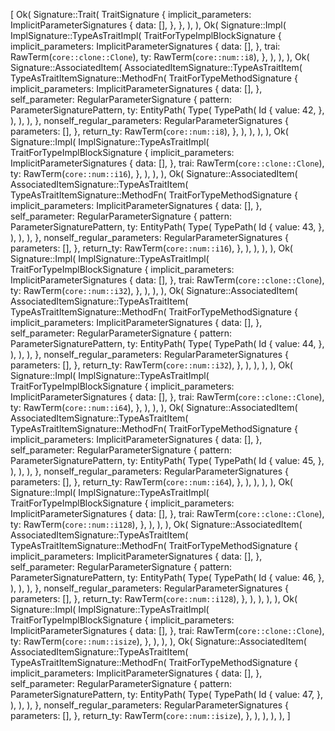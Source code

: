 [
    Ok(
        Signature::Trait(
            TraitSignature {
                implicit_parameters: ImplicitParameterSignatures {
                    data: [],
                },
            },
        ),
    ),
    Ok(
        Signature::Impl(
            ImplSignature::TypeAsTraitImpl(
                TraitForTypeImplBlockSignature {
                    implicit_parameters: ImplicitParameterSignatures {
                        data: [],
                    },
                    trai: RawTerm(`core::clone::Clone`),
                    ty: RawTerm(`core::num::i8`),
                },
            ),
        ),
    ),
    Ok(
        Signature::AssociatedItem(
            AssociatedItemSignature::TypeAsTraitItem(
                TypeAsTraitItemSignature::MethodFn(
                    TraitForTypeMethodSignature {
                        implicit_parameters: ImplicitParameterSignatures {
                            data: [],
                        },
                        self_parameter: RegularParameterSignature {
                            pattern: ParameterSignaturePattern,
                            ty: EntityPath(
                                Type(
                                    TypePath(
                                        Id {
                                            value: 42,
                                        },
                                    ),
                                ),
                            ),
                        },
                        nonself_regular_parameters: RegularParameterSignatures {
                            parameters: [],
                        },
                        return_ty: RawTerm(`core::num::i8`),
                    },
                ),
            ),
        ),
    ),
    Ok(
        Signature::Impl(
            ImplSignature::TypeAsTraitImpl(
                TraitForTypeImplBlockSignature {
                    implicit_parameters: ImplicitParameterSignatures {
                        data: [],
                    },
                    trai: RawTerm(`core::clone::Clone`),
                    ty: RawTerm(`core::num::i16`),
                },
            ),
        ),
    ),
    Ok(
        Signature::AssociatedItem(
            AssociatedItemSignature::TypeAsTraitItem(
                TypeAsTraitItemSignature::MethodFn(
                    TraitForTypeMethodSignature {
                        implicit_parameters: ImplicitParameterSignatures {
                            data: [],
                        },
                        self_parameter: RegularParameterSignature {
                            pattern: ParameterSignaturePattern,
                            ty: EntityPath(
                                Type(
                                    TypePath(
                                        Id {
                                            value: 43,
                                        },
                                    ),
                                ),
                            ),
                        },
                        nonself_regular_parameters: RegularParameterSignatures {
                            parameters: [],
                        },
                        return_ty: RawTerm(`core::num::i16`),
                    },
                ),
            ),
        ),
    ),
    Ok(
        Signature::Impl(
            ImplSignature::TypeAsTraitImpl(
                TraitForTypeImplBlockSignature {
                    implicit_parameters: ImplicitParameterSignatures {
                        data: [],
                    },
                    trai: RawTerm(`core::clone::Clone`),
                    ty: RawTerm(`core::num::i32`),
                },
            ),
        ),
    ),
    Ok(
        Signature::AssociatedItem(
            AssociatedItemSignature::TypeAsTraitItem(
                TypeAsTraitItemSignature::MethodFn(
                    TraitForTypeMethodSignature {
                        implicit_parameters: ImplicitParameterSignatures {
                            data: [],
                        },
                        self_parameter: RegularParameterSignature {
                            pattern: ParameterSignaturePattern,
                            ty: EntityPath(
                                Type(
                                    TypePath(
                                        Id {
                                            value: 44,
                                        },
                                    ),
                                ),
                            ),
                        },
                        nonself_regular_parameters: RegularParameterSignatures {
                            parameters: [],
                        },
                        return_ty: RawTerm(`core::num::i32`),
                    },
                ),
            ),
        ),
    ),
    Ok(
        Signature::Impl(
            ImplSignature::TypeAsTraitImpl(
                TraitForTypeImplBlockSignature {
                    implicit_parameters: ImplicitParameterSignatures {
                        data: [],
                    },
                    trai: RawTerm(`core::clone::Clone`),
                    ty: RawTerm(`core::num::i64`),
                },
            ),
        ),
    ),
    Ok(
        Signature::AssociatedItem(
            AssociatedItemSignature::TypeAsTraitItem(
                TypeAsTraitItemSignature::MethodFn(
                    TraitForTypeMethodSignature {
                        implicit_parameters: ImplicitParameterSignatures {
                            data: [],
                        },
                        self_parameter: RegularParameterSignature {
                            pattern: ParameterSignaturePattern,
                            ty: EntityPath(
                                Type(
                                    TypePath(
                                        Id {
                                            value: 45,
                                        },
                                    ),
                                ),
                            ),
                        },
                        nonself_regular_parameters: RegularParameterSignatures {
                            parameters: [],
                        },
                        return_ty: RawTerm(`core::num::i64`),
                    },
                ),
            ),
        ),
    ),
    Ok(
        Signature::Impl(
            ImplSignature::TypeAsTraitImpl(
                TraitForTypeImplBlockSignature {
                    implicit_parameters: ImplicitParameterSignatures {
                        data: [],
                    },
                    trai: RawTerm(`core::clone::Clone`),
                    ty: RawTerm(`core::num::i128`),
                },
            ),
        ),
    ),
    Ok(
        Signature::AssociatedItem(
            AssociatedItemSignature::TypeAsTraitItem(
                TypeAsTraitItemSignature::MethodFn(
                    TraitForTypeMethodSignature {
                        implicit_parameters: ImplicitParameterSignatures {
                            data: [],
                        },
                        self_parameter: RegularParameterSignature {
                            pattern: ParameterSignaturePattern,
                            ty: EntityPath(
                                Type(
                                    TypePath(
                                        Id {
                                            value: 46,
                                        },
                                    ),
                                ),
                            ),
                        },
                        nonself_regular_parameters: RegularParameterSignatures {
                            parameters: [],
                        },
                        return_ty: RawTerm(`core::num::i128`),
                    },
                ),
            ),
        ),
    ),
    Ok(
        Signature::Impl(
            ImplSignature::TypeAsTraitImpl(
                TraitForTypeImplBlockSignature {
                    implicit_parameters: ImplicitParameterSignatures {
                        data: [],
                    },
                    trai: RawTerm(`core::clone::Clone`),
                    ty: RawTerm(`core::num::isize`),
                },
            ),
        ),
    ),
    Ok(
        Signature::AssociatedItem(
            AssociatedItemSignature::TypeAsTraitItem(
                TypeAsTraitItemSignature::MethodFn(
                    TraitForTypeMethodSignature {
                        implicit_parameters: ImplicitParameterSignatures {
                            data: [],
                        },
                        self_parameter: RegularParameterSignature {
                            pattern: ParameterSignaturePattern,
                            ty: EntityPath(
                                Type(
                                    TypePath(
                                        Id {
                                            value: 47,
                                        },
                                    ),
                                ),
                            ),
                        },
                        nonself_regular_parameters: RegularParameterSignatures {
                            parameters: [],
                        },
                        return_ty: RawTerm(`core::num::isize`),
                    },
                ),
            ),
        ),
    ),
]